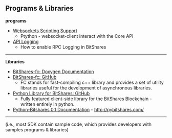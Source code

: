 ## Programs & Libraries


**programs**

- [Websockets Scripting Support](../program_libraries/websocket_scripting_support.md#websockets-scripting-support)
  - Ptython - websocket-client interact with the Core API
- [API Logging](../program_libraries/api_logging.md#api-logging)
  - How to enable RPC Logging in BitShares

***

**Libraries**
- [BitShares-fc: Doxygen Documentation](http://open-explorer.io/doxygen/fc/)
- [BitShares-fc: GitHub](https://github.com/bitshares/bitshares-fc#fc)
  - FC stands for fast-compiling c++ library and provides a set of utility libraries useful for the development of asynchronous libraries. 
- [Python Library for BitShares: GitHub](https://github.com/bitshares/python-bitshares#python-library-for-bitshares)
  - Fully featured client-side library for the BitShares Blockchain - written entirely in python. 
- [Python-Bitshares 0.1 Documentation](http://docs.pybitshares.com/) - http://pybitshares.com/

***


(i.e., most SDK contain sample code, which provides developers with samples programs & libraries)

